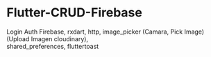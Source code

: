# Flutter-CRUD-Firebase
Login Auth Firebase, rxdart, http, image_picker (Camara, Pick Image) (Upload Imagen cloudinary), <br> shared_preferences, fluttertoast
